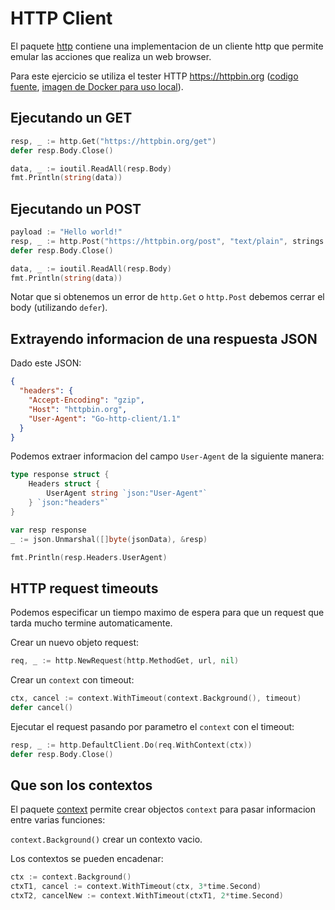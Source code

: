 # HTTP Client

El paquete [http](https://golang.org/pkg/net/http/) contiene una implementacion de un cliente http que permite emular las acciones que realiza un web browser.

Para este ejercicio se utiliza el tester HTTP https://httpbin.org ([codigo fuente](https://github.com/postmanlabs/httpbin), [imagen de Docker para uso local](https://hub.docker.com/r/kennethreitz/httpbin/)).

## Ejecutando un GET

```go
resp, _ := http.Get("https://httpbin.org/get")
defer resp.Body.Close()

data, _ := ioutil.ReadAll(resp.Body)
fmt.Println(string(data))
```

## Ejecutando un POST

```go
payload := "Hello world!"
resp, _ := http.Post("https://httpbin.org/post", "text/plain", strings.NewReader(payload))
defer resp.Body.Close()

data, _ := ioutil.ReadAll(resp.Body)
fmt.Println(string(data))
```

Notar que si obtenemos un error de `http.Get` o `http.Post` debemos cerrar el body (utilizando `defer`).

## Extrayendo informacion de una respuesta JSON

Dado este JSON:

```json
{
  "headers": {
    "Accept-Encoding": "gzip",
    "Host": "httpbin.org",
    "User-Agent": "Go-http-client/1.1"
  }
}
```

Podemos extraer informacion del campo `User-Agent` de la siguiente manera:

```go
type response struct {
	Headers struct {
		UserAgent string `json:"User-Agent"`
	} `json:"headers"`
}

var resp response
_ := json.Unmarshal([]byte(jsonData), &resp)

fmt.Println(resp.Headers.UserAgent)
```

## HTTP request timeouts

Podemos especificar un tiempo maximo de espera para que un request que tarda mucho termine automaticamente.

Crear un nuevo objeto request:

```go
req, _ := http.NewRequest(http.MethodGet, url, nil)
```

Crear un `context` con timeout:

```go
ctx, cancel := context.WithTimeout(context.Background(), timeout)
defer cancel()
```

Ejecutar el request pasando por parametro el `context` con el timeout:

```go
resp, _ := http.DefaultClient.Do(req.WithContext(ctx))
defer resp.Body.Close()
```

## Que son los contextos

El paquete [context](https://golang.org/pkg/context/) permite crear objectos `context` para pasar informacion entre varias funciones:

`context.Background()` crear un contexto vacio.

Los contextos se pueden encadenar:

```go
ctx := context.Background()
ctxT1, cancel := context.WithTimeout(ctx, 3*time.Second)
ctxT2, cancelNew := context.WithTimeout(ctxT1, 2*time.Second)
```
